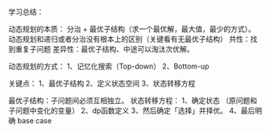 学习总结：

动态规划的本质：
分治 + 最优子结构（求一个最优解，最大值，最少的方式）。
动态规划和递归或者分治没有根本上的区别（关键看有无最优子结构）
共性：找到重复子问题
差异性：最优子结构、中途可以淘汰次优解。

动态规划的方式：
 1、记忆化搜索（Top-down）
 2、Bottom-up
 
 关键点：
 1、最优子结构
 2、定义状态空间
 3、状态转移方程
 
 最优子结构：子问题间必须互相独立。
 状态转移方程：
 1、确定状态 （原问题和子问题中变化的变量）
 2、dp函数定义
 3、然后确定「选择」并择优。
 4、最后明确 base case
 
 